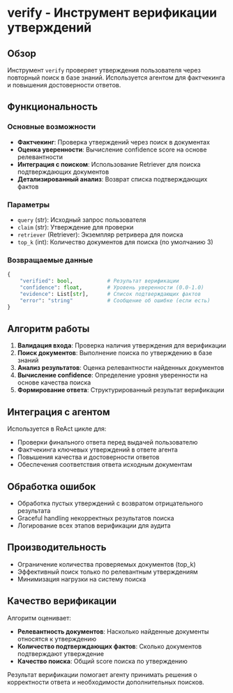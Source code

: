 # verify - Инструмент верификации утверждений

## Обзор

Инструмент `verify` проверяет утверждения пользователя через повторный поиск в базе знаний. Используется агентом для фактчекинга и повышения достоверности ответов.

## Функциональность

### Основные возможности
- **Фактчекинг**: Проверка утверждений через поиск в документах
- **Оценка уверенности**: Вычисление confidence score на основе релевантности
- **Интеграция с поиском**: Использование Retriever для поиска подтверждающих документов
- **Детализированный анализ**: Возврат списка подтверждающих фактов

### Параметры
- `query` (str): Исходный запрос пользователя
- `claim` (str): Утверждение для проверки
- `retriever` (Retriever): Экземпляр ретривера для поиска
- `top_k` (int): Количество документов для поиска (по умолчанию 3)

### Возвращаемые данные
```python
{
    "verified": bool,           # Результат верификации
    "confidence": float,        # Уровень уверенности (0.0-1.0)
    "evidence": List[str],      # Список подтверждающих фактов
    "error": "string"           # Сообщение об ошибке (если есть)
}
```

## Алгоритм работы

1. **Валидация входа**: Проверка наличия утверждения для верификации
2. **Поиск документов**: Выполнение поиска по утверждению в базе знаний
3. **Анализ результатов**: Оценка релевантности найденных документов
4. **Вычисление confidence**: Определение уровня уверенности на основе качества поиска
5. **Формирование ответа**: Структурированный результат верификации

## Интеграция с агентом

Используется в ReAct цикле для:
- Проверки финального ответа перед выдачей пользователю
- Фактчекинга ключевых утверждений в ответе агента
- Повышения качества и достоверности ответов
- Обеспечения соответствия ответа исходным документам

## Обработка ошибок

- Обработка пустых утверждений с возвратом отрицательного результата
- Graceful handling некорректных результатов поиска
- Логирование всех этапов верификации для аудита

## Производительность

- Ограничение количества проверяемых документов (top_k)
- Эффективный поиск только по релевантным утверждениям
- Минимизация нагрузки на систему поиска

## Качество верификации

Алгоритм оценивает:
- **Релевантность документов**: Насколько найденные документы относятся к утверждению
- **Количество подтверждающих фактов**: Сколько документов подтверждают утверждение
- **Качество поиска**: Общий score поиска по утверждению

Результат верификации помогает агенту принимать решения о корректности ответа и необходимости дополнительных поисков.
